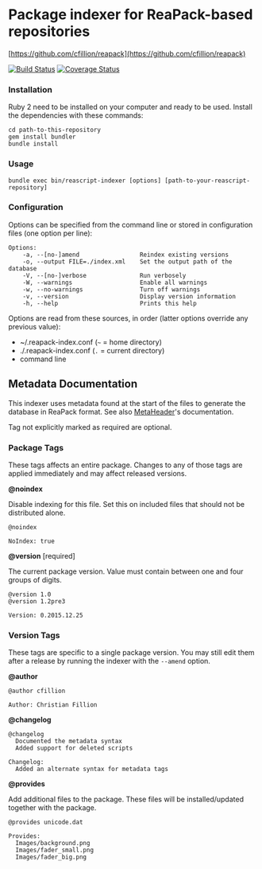 # Package indexer for ReaPack-based repositories

[https://github.com/cfillion/reapack](https://github.com/cfillion/reapack)

[![Build Status](https://travis-ci.org/cfillion/reapack-index.svg?branch=master)](https://travis-ci.org/cfillion/reapack-index)
[![Coverage Status](https://coveralls.io/repos/cfillion/reapack-index/badge.svg?branch=master&service=github)](https://coveralls.io/github/cfillion/reapack-index?branch=master)

### Installation

Ruby 2 need to be installed on your computer and ready to be used.
Install the dependencies with these commands:

```
cd path-to-this-repository
gem install bundler
bundle install
```

### Usage

```
bundle exec bin/reascript-indexer [options] [path-to-your-reascript-repository]
```

### Configuration

Options can be specified from the command line
or stored in configuration files (one option per line):

```
Options:
    -a, --[no-]amend                 Reindex existing versions
    -o, --output FILE=./index.xml    Set the output path of the database
    -V, --[no-]verbose               Run verbosely
    -W, --warnings                   Enable all warnings
    -w, --no-warnings                Turn off warnings
    -v, --version                    Display version information
    -h, --help                       Prints this help
```

Options are read from these sources, in order
(latter options override any previous value):

- ~/.reapack-index.conf (`~` = home directory)
- ./.reapack-index.conf (`.` = current directory)
- command line

## Metadata Documentation

This indexer uses metadata found at the start of the files to generate the
database in ReaPack format.
See also [MetaHeader](https://github.com/cfillion/metaheader)'s documentation.

Tag not explicitly marked as required are optional.

### Package Tags

These tags affects an entire package. Changes to any of those tags are
applied immediately and may affect released versions.

**@noindex**

Disable indexing for this file. Set this on included files that
should not be distributed alone.

```
@noindex

NoIndex: true
```

**@version** [required]

The current package version.
Value must contain between one and four groups of digits.

```
@version 1.0
@version 1.2pre3

Version: 0.2015.12.25
```

### Version Tags

These tags are specific to a single package version. You may still edit them
after a release by running the indexer with the `--amend` option.

**@author**

```
@author cfillion

Author: Christian Fillion
```

**@changelog**

```
@changelog
  Documented the metadata syntax
  Added support for deleted scripts

Changelog:
  Added an alternate syntax for metadata tags
```

**@provides**

Add additional files to the package.
These files will be installed/updated together with the package.

```
@provides unicode.dat

Provides:
  Images/background.png
  Images/fader_small.png
  Images/fader_big.png
```
